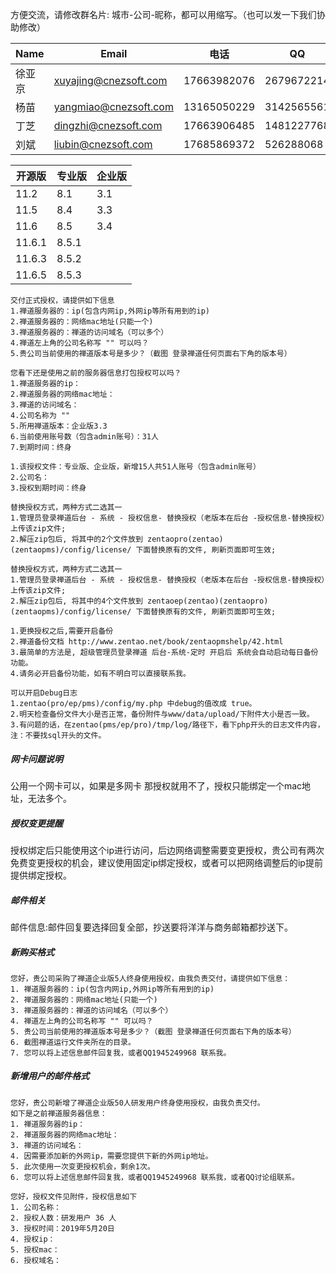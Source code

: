 方便交流，请修改群名片: 城市-公司-昵称，都可以用缩写。（也可以发一下我们协助修改）

| Name   | Email                 | 电话        | QQ         |
| ------ | --------------------- | ----------- | ---------- |
| 徐亚京 | xuyajing@cnezsoft.com | 17663982076 | 2679672214 |
| 杨苗   | yangmiao@cnezsoft.com | 13165050229 | 3142565561 |
| 丁芝   | dingzhi@cnezsoft.com  | 17663906485 | 1481227768 |
| 刘斌   | liubin@cnezsoft.com   | 17685869372 | 526288068  |

| 开源版 | 专业版 | 企业版 |
| ------ | ------ | ------ |
| 11.2   | 8.1    | 3.1    |
| 11.5   | 8.4    | 3.3    |
| 11.6   | 8.5    | 3.4    |
| 11.6.1 | 8.5.1  |        |
| 11.6.3 | 8.5.2  |        |
| 11.6.5 | 8.5.3  |        |

```
交付正式授权，请提供如下信息  
1.禅道服务器的：ip(包含内网ip,外网ip等所有用到的ip) 
2.禅道服务器的：网络mac地址(只能一个) 
3.禅道服务器的：禅道的访问域名（可以多个） 
4.禅道左上角的公司名称写 "" 可以吗？ 
5.贵公司当前使用的禅道版本号是多少？（截图 登录禅道任何页面右下角的版本号）
```


```
您看下还是使用之前的服务器信息打包授权可以吗？  
1.禅道服务器的ip：  
2.禅道服务器的网络mac地址：  
3.禅道的访问域名：  
4.公司名称为 ""  
5.所用禅道版本：企业版3.3  
6.当前使用账号数（包含admin账号）：31人  
7.到期时间：终身  
```


```
1.该授权文件：专业版、企业版，新增15人共51人账号（包含admin账号）
2.公司名：
3.授权到期时间：终身
```

```
替换授权方式，两种方式二选其一
1.管理员登录禅道后台 - 系统 - 授权信息- 替换授权（老版本在后台 -授权信息-替换授权）上传该zip文件;
2.解压zip包后, 将其中的2个文件放到 zentaopro(zentao)(zentaopms)/config/license/ 下面替换原有的文件, 刷新页面即可生效;

替换授权方式，两种方式二选其一
1.管理员登录禅道后台 - 系统 - 授权信息- 替换授权（老版本在后台 -授权信息-替换授权）上传该zip文件;
2.解压zip包后, 将其中的4个文件放到 zentaoep(zentao)(zentaopro)(zentaopms)/config/license/ 下面替换原有的文件, 刷新页面即可生效;
```

```
1.更换授权之后,需要开启备份
2.禅道备份文档 http://www.zentao.net/book/zentaopmshelp/42.html
3.最简单的方法是, 超级管理员登录禅道 后台-系统-定时 开启后 系统会自动启动每日备份功能。
4.请务必开启备份功能，如有不明白可以直接联系我。
```


```
可以开启Debug日志
1.zentao(pro/ep/pms)/config/my.php 中debug的值改成 true。
2.明天检查备份文件大小是否正常，备份附件与www/data/upload/下附件大小是否一致。
3.有问题的话，在zentao(pms/ep/pro)/tmp/log/路径下，看下php开头的日志文件内容，注：不要找sql开头的文件。
```




##### 网卡问题说明
公用一个网卡可以，如果是多网卡 那授权就用不了，授权只能绑定一个mac地址，无法多个。

##### 授权变更提醒
授权绑定后只能使用这个ip进行访问，后边网络调整需要变更授权，贵公司有两次免费变更授权的机会，建议使用固定ip绑定授权，或者可以把网络调整后的ip提前提供绑定授权。

##### 邮件相关
邮件信息:邮件回复要选择回复全部，抄送要将洋洋与商务邮箱都抄送下。

##### 新购买格式
```
您好，贵公司采购了禅道企业版5人终身使用授权，由我负责交付，请提供如下信息：
1. 禅道服务器的：ip(包含内网ip,外网ip等所有用到的ip)
2. 禅道服务器的：网络mac地址(只能一个)
3. 禅道服务器的：禅道的访问域名（可以多个）
4. 禅道左上角的公司名称写 "" 可以吗？
5. 贵公司当前使用的禅道版本号是多少？（截图 登录禅道任何页面右下角的版本号）
6. 截图禅道运行文件夹所在的目录。
7. 您可以将上述信息邮件回复我，或者QQ1945249968 联系我。
```

##### 新增用户的邮件格式
```
您好，贵公司新增了禅道企业版50人研发用户终身使用授权，由我负责交付。
如下是之前禅道服务器信息：
1. 禅道服务器的ip：
2. 禅道服务器的网络mac地址：
3. 禅道的访问域名：
4. 因需要添加新的外网ip，需要您提供下新的外网ip地址。
5. 此次使用一次变更授权机会，剩余1次。
6. 您可以将上述信息邮件回复我，或者QQ1945249968 联系我，或者QQ讨论组联系。
```


```
您好，授权文件见附件，授权信息如下
1. 公司名称：
2. 授权人数：研发用户 36 人
3. 授权时间：2019年5月20日
4. 授权ip：
5. 授权mac：
6. 授权域名：
```

